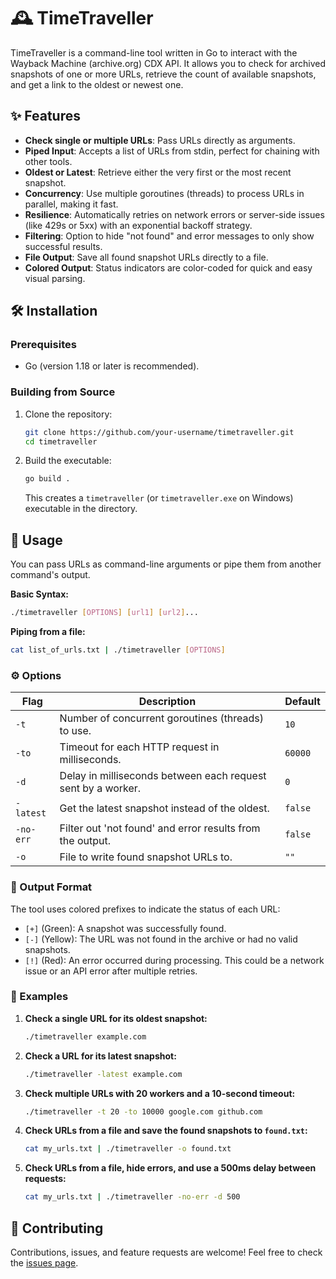 # 🕰️ TimeTraveller

TimeTraveller is a command-line tool written in Go to interact with the Wayback Machine (archive.org) CDX API. It allows you to check for archived snapshots of one or more URLs, retrieve the count of available snapshots, and get a link to the oldest or newest one.

## ✨ Features

-   **Check single or multiple URLs**: Pass URLs directly as arguments.
-   **Piped Input**: Accepts a list of URLs from stdin, perfect for chaining with other tools.
-   **Oldest or Latest**: Retrieve either the very first or the most recent snapshot.
-   **Concurrency**: Use multiple goroutines (threads) to process URLs in parallel, making it fast.
-   **Resilience**: Automatically retries on network errors or server-side issues (like 429s or 5xx) with an exponential backoff strategy.
-   **Filtering**: Option to hide "not found" and error messages to only show successful results.
-   **File Output**: Save all found snapshot URLs directly to a file.
-   **Colored Output**: Status indicators are color-coded for quick and easy visual parsing.

## 🛠️ Installation

### Prerequisites

-   Go (version 1.18 or later is recommended).

### Building from Source

1.  Clone the repository:
    ```bash
    git clone https://github.com/your-username/timetraveller.git
    cd timetraveller
    ```
2.  Build the executable:
    ```bash
    go build .
    ```
    This creates a `timetraveller` (or `timetraveller.exe` on Windows) executable in the directory.

## 🚀 Usage

You can pass URLs as command-line arguments or pipe them from another command's output.

**Basic Syntax:**
```bash
./timetraveller [OPTIONS] [url1] [url2]...
```

**Piping from a file:**
```bash
cat list_of_urls.txt | ./timetraveller [OPTIONS]
```

### ⚙️ Options

| Flag      | Description                                                    | Default |
|-----------|----------------------------------------------------------------|---------|
| `-t`      | Number of concurrent goroutines (threads) to use.              | `10`    |
| `-to`     | Timeout for each HTTP request in milliseconds.                 | `60000` |
| `-d`      | Delay in milliseconds between each request sent by a worker.   | `0`     |
| `-latest` | Get the latest snapshot instead of the oldest.                 | `false` |
| `-no-err` | Filter out 'not found' and error results from the output.      | `false` |
| `-o`      | File to write found snapshot URLs to.                          | `""`    |


### 🎨 Output Format

The tool uses colored prefixes to indicate the status of each URL:

-   `[+]` (Green): A snapshot was successfully found.
-   `[-]` (Yellow): The URL was not found in the archive or had no valid snapshots.
-   `[!]` (Red): An error occurred during processing. This could be a network issue or an API error after multiple retries.

### 📝 Examples

1.  **Check a single URL for its oldest snapshot:**
    ```bash
    ./timetraveller example.com
    ```

2.  **Check a URL for its latest snapshot:**
    ```bash
    ./timetraveller -latest example.com
    ```

3.  **Check multiple URLs with 20 workers and a 10-second timeout:**
    ```bash
    ./timetraveller -t 20 -to 10000 google.com github.com
    ```

4.  **Check URLs from a file and save the found snapshots to `found.txt`:**
    ```bash
    cat my_urls.txt | ./timetraveller -o found.txt
    ```

5.  **Check URLs from a file, hide errors, and use a 500ms delay between requests:**
    ```bash
    cat my_urls.txt | ./timetraveller -no-err -d 500
    ```

## 🤝 Contributing

Contributions, issues, and feature requests are welcome! Feel free to check the [issues page](https://github.com/your-username/timetraveller/issues). 
